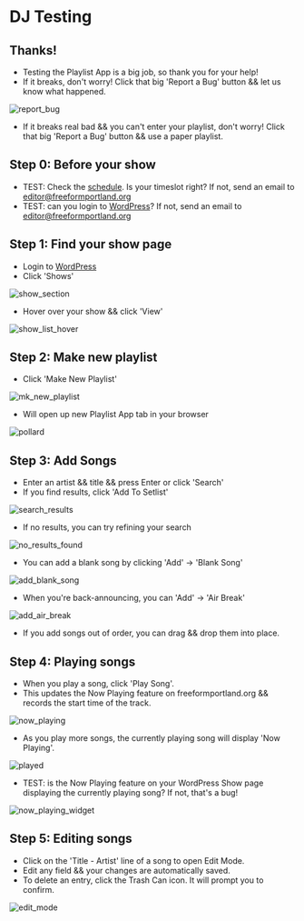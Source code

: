 # DJ Testing

## Thanks!
- Testing the Playlist App is a big job, so thank you for your help!
- If it breaks, don't worry! Click that big 'Report a Bug' button && let us know what happened.

![report_bug](../gifs/report_bug.png)
- If it breaks real bad && you can't enter your playlist, don't worry! Click that big 'Report a Bug' button && use a paper playlist.

## Step 0: Before your show
- TEST: Check the [schedule](http://www.freeformportland.org/schedule).
  Is your timeslot right? If not, send an email to editor@freeformportland.org
- TEST: can you login to [WordPress](http://www.freeformportland.org/wp-admin)?
  If not, send an email to editor@freeformportland.org

## Step 1: Find your show page
- Login to [WordPress](http://www.freeformportland.org/wp-login.php)
- Click 'Shows'

![show_section](../gifs/show_section.png)
- Hover over your show && click 'View'

![show_list_hover](../gifs/show_list_hover.png)

## Step 2: Make new playlist
- Click 'Make New Playlist'

![mk_new_playlist](../gifs/mk_new_playlist.png)
- Will open up new Playlist App tab in your browser

![pollard](../gifs/pollard.png)

## Step 3: Add Songs
- Enter an artist && title && press Enter or click 'Search'
- If you find results, click 'Add To Setlist'

![search_results](../gifs/search_results.png)
- If no results, you can try refining your search

![no_results_found](../gifs/no_results_found.png)
- You can add a blank song by clicking 'Add' -> 'Blank Song'

![add_blank_song](../gifs/add_blank_song.png)
- When you're back-announcing, you can 'Add' -> 'Air Break'

![add_air_break](../gifs/add_air_break.png)
- If you add songs out of order, you can drag && drop them into place.

## Step 4: Playing songs
- When you play a song, click 'Play Song'.
- This updates the Now Playing feature on freeformportland.org && records the start time of the track.

![now_playing](../gifs/now_playing.png)
- As you play more songs, the currently playing song will display 'Now Playing'.

![played](../gifs/played.png)
- TEST: is the Now Playing feature on your WordPress Show page displaying the currently playing song? If not, that's a bug!

![now_playing_widget](../gifs/now_playing_widget.png)

## Step 5: Editing songs
- Click on the 'Title - Artist' line of a song to open Edit Mode.
- Edit any field && your changes are automatically saved.
- To delete an entry, click the Trash Can icon. It will prompt you to confirm.

![edit_mode](../gifs/edit_mode.png)
